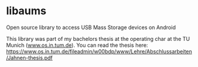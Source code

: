 libaums
=======

Open source library to access USB Mass Storage devices on Android

This library was part of my bachelors thesis at the operating char at the TU Munich (www.os.in.tum.de). You can read the thesis here: https://www.os.in.tum.de/fileadmin/w00bdp/www/Lehre/Abschlussarbeiten/Jahnen-thesis.pdf